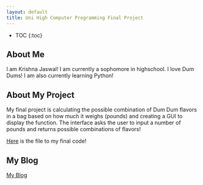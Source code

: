 ```yaml
---
layout: default
title: Uni High Computer Programming Final Project
---
```


* TOC
{:toc}

## About Me

I am Krishna Jaswal! I am currently a sophomore in highschool. I love Dum Dums! I am also currently learning Python!

## About My Project

My final project is calculating the possible combination of Dum Dum flavors in a bag based on how much it weighs (pounds) and creating a GUI to display the function. The interface asks the user to input a number of pounds and returns possible combinations of flavors!  

[Here](../files/final_project(2).ipynb) is the file to my final code!


## My Blog

[My Blog](blog.html)
